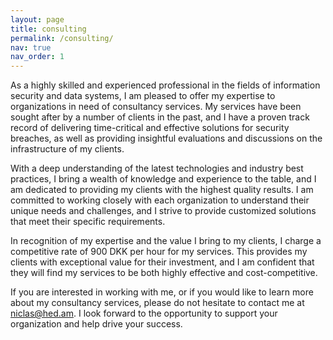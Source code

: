 ```yaml
---
layout: page
title: consulting
permalink: /consulting/
nav: true
nav_order: 1
---
```


As a highly skilled and experienced professional in the fields of information security and data systems, I am pleased to offer my expertise to organizations in need of consultancy services. My services have been sought after by a number of clients in the past, and I have a proven track record of delivering time-critical and effective solutions for security breaches, as well as providing insightful evaluations and discussions on the infrastructure of my clients.

With a deep understanding of the latest technologies and industry best practices, I bring a wealth of knowledge and experience to the table, and I am dedicated to providing my clients with the highest quality results. I am committed to working closely with each organization to understand their unique needs and challenges, and I strive to provide customized solutions that meet their specific requirements.

In recognition of my expertise and the value I bring to my clients, I charge a competitive rate of 900 DKK per hour for my services. This provides my clients with exceptional value for their investment, and I am confident that they will find my services to be both highly effective and cost-competitive.

If you are interested in working with me, or if you would like to learn more about my consultancy services, please do not hesitate to contact me at [niclas@hed.am](mailto:niclas@hed.am). I look forward to the opportunity to support your organization and help drive your success.